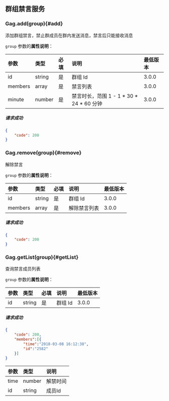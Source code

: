 ## 群组禁言服务

### Gag.add(group){#add}

添加群组禁言，禁止群成员在群内发送消息，禁言后只能接收消息

`group` 参数的**属性说明**：

| 参数   	 |	类型		| 必填	| 说明 							|最低版本	|
| :----------|:--------	|:-----	|:------------------------------|:----- |
|	id		 |	string	|	是 	| 群组 Id		|3.0.0|
|	members  |	array	|	是 	| 禁言列表 |3.0.0|
|	minute   |	number	|	是 	| 禁言时长，范围 1 - 1 \* 30 \* 24 \* 60 分钟|3.0.0|


##### 请求成功

```json
{
    "code": 200
}
```

### Gag.remove(group){#remove}

解除禁言

`group` 参数的**属性说明**：

| 参数   	 |	类型		| 必填	| 说明 							|最低版本	|
| :----------|:--------	|:-----	|:------------------------------|:----- |
|	id		 |	string	|	是 	| 群组 Id						|3.0.0|
|	members  |	array	|	是 	| 解除禁言列表 					|3.0.0|

##### 请求成功

```json
{
    "code": 200
}
```

### Gag.getList(group){#getList}

查询禁言成员列表

`group` 参数的**属性说明**：

| 参数   	 |	类型		| 必填	| 说明 							|最低版本	|
| :----------|:--------	|:-----	|:------------------------------|:----- |
|	id		 |	string	|	是 	| 群组 Id		|3.0.0|

##### 请求成功

```json
{
	"code": 200,
	"members":[{
		"time":"2018-03-08 16:12:38",
		"id":"2582"
	}]
}
```
| 参数   	 |	类型		| 说明	
| :----------|:--------	|:-----	
|	time	 |	number	| 解禁时间
|	id		 |	string	| 成员Id
